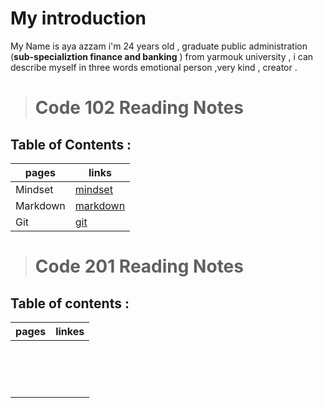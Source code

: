 # My introduction
 My Name is aya azzam i'm 24 years old , graduate public administration (**sub-specializtion finance and banking** ) from yarmouk university , i can describe myself in three words emotional person ,very kind , creator .


> # Code 102 Reading Notes
## Table of Contents :

| pages   | links                                                        |
| ------- | ----------------------------------------------------         |
| Mindset |[mindset](https://ayaazzam24.github.io/reading-notes/mindset1)|
| Markdown|[markdown](https://ayaazzam24.github.io/reading-notes/read02a)|
| Git     |[git](https://ayaazzam24.github.io/reading-notes/read02b)     |



> # Code 201 Reading Notes
## Table of contents :

|pages        | linkes      |
| ----------- | ----------- |
|             |             |
|             |             |
|             |             |
|             |             |
|             |             |
|             |             | 
|             |             |  
|             |             |  
|             |             |  
|             |             | 
|             |             |
|             |             | 
|             |             | 
|             |             |  
|             |             |  


